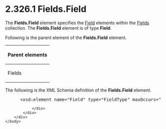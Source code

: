 <html dir="LTR" xmlns:mshelp="http://msdn.microsoft.com/mshelp" xmlns:ddue="http://ddue.schemas.microsoft.com/authoring/2003/5" xmlns:xlink="http://www.w3.org/1999/xlink" xmlns:tool="http://www.microsoft.com/tooltip">
    <head>
        <meta http-equiv="Content-Type" content="text/html; CHARSET=utf-8"></meta>
        <meta name="save" content="history"></meta>
        <title>2.326.1 Fields.Field</title>
        <xml>
            <mshelp:toctitle title="2.326.1 Fields.Field"></mshelp:toctitle>
            <mshelp:rltitle title="[MS-RDL]: Fields.Field"></mshelp:rltitle>
            <mshelp:keyword index="A" term="34fb1af5-d846-41cc-9fc7-3673e8079846"></mshelp:keyword>
            <mshelp:attr name="DCSext.ContentType" value="open specification"></mshelp:attr>
            <mshelp:attr name="AssetID" value="34fb1af5-d846-41cc-9fc7-3673e8079846"></mshelp:attr>
            <mshelp:attr name="TopicType" value="kbRef"></mshelp:attr>
            <mshelp:attr name="DCSext.Title" value="[MS-RDL]: Fields.Field" />
        </xml>
    </head>
    <body>
        <div id="header">
            <h1 class="heading">2.326.1 Fields.Field</h1>
        </div>
        <div id="mainSection">
            <div id="mainBody">
                <div id="allHistory" class="saveHistory"></div>
                <div id="sectionSection0" class="section" name="collapseableSection">
                    

<p>The <b>Fields.Field</b> element specifies the <a href="940b8522-5d1f-4a2a-ab79-087ef6a69881.htm">Field</a> elements within the <a href="b37f01de-0f2f-42f0-90e2-ad8bed343954.htm">Fields</a> collection. The <b>Fields.Field</b>
element is of type <b>Field</b>.</p>

<p>Following is the parent element of the <b>Fields.Field</b>
element.</p>

<table>
 <thead>
  <tr>
   <th>
   <p>Parent elements</p>
   </th>
  </tr>
 </thead>
 <tr>
  <td>
  <p>Fields</p>
  </td>
 </tr>
</table>

<p>The following is the XML Schema definition of the <b>Fields.Field</b>
element.</p>

<dl>
<dd>
<div><pre> &lt;xsd:element name=&quot;Field&quot; type=&quot;FieldType&quot; maxOccurs=&quot;unbounded&quot; /&gt;
</pre></div>
</dd></dl>


                </div>
            </div>
        </div>
    </body>
</html>